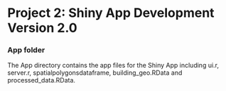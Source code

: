 # Project 2: Shiny App Development Version 2.0
### App folder

The App directory contains the app files for the Shiny App including ui.r, server.r, spatialpolygonsdataframe, building_geo.RData and processed_data.RData.

